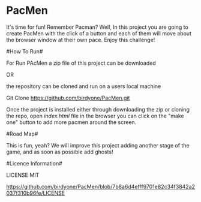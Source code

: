 # PacMen
It's time for fun!  Remember Pacman? Well,  In this project you are going to create PacMen with the click of a button and each of them will move about the browser window at their own pace. Enjoy this challenge!

#How To Run#

For Run PAcMen a zip file of this project can be downloaded 

OR

the repository can be cloned and run on a users local machine

Git Clone https://github.com/birdyone/PacMen.git

Once the project is installed either through downloading the zip or cloning the repo, open *index.html* file in the browser you can click on the "make one" button to add more pacmen around the screen.


#Road Map#

This is fun, yeah? We will improve this project adding another stage of the game, and as soon as possible add ghosts!


#Licence Information#

LICENSE MIT

https://github.com/birdyone/PacMen/blob/7b8a6d4efff9701e82c34f3842a2037f310b96fe/LICENSE

